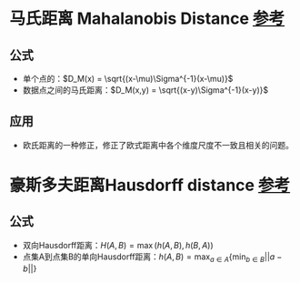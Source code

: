 
# 马氏距离 Mahalanobis Distance [参考](https://zhuanlan.zhihu.com/p/46626607)

## 公式
- 单个点的：$D_M(x) = \sqrt{(x-\mu)\Sigma^{-1}(x-\mu)}$
- 数据点之间的马氏距离：$D_M(x,y) = \sqrt{(x-y)\Sigma^{-1}(x-y)}$

## 应用
- 欧氏距离的一种修正，修正了欧式距离中各个维度尺度不一致且相关的问题。

# 豪斯多夫距离Hausdorff distance [参考](https://zhuanlan.zhihu.com/p/351921396)

## 公式
- 双向Hausdorff距离：$H(A,B) = \max(h(A,B),h(B,A))$
- 点集A到点集B的单向Hausdorff距离：$h(A,B)=\max_{a\in A}\{\min_{b\in B}||a-b||\}$
